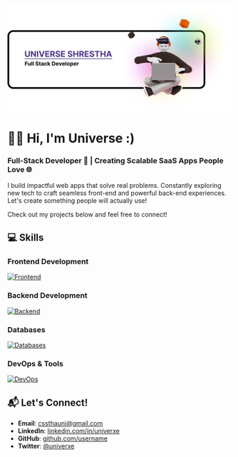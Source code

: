 ![Banner](https://github.com/univerxe/univerxe/blob/main/banner3.png)
# 👨‍💻 **Hi, I'm Universe :)**
### Full-Stack Developer 🚀 | Creating Scalable SaaS Apps People Love 🌐

I build impactful web apps that solve real problems. Constantly exploring new tech to craft seamless front-end and powerful back-end experiences. Let's create something people will actually use!

Check out my projects below and feel free to connect!



## 💻 Skills
### Frontend Development
[![Frontend](https://skillicons.dev/icons?i=js,react,ts,tailwind,vite,nextjs&theme=light)](https://skillicons.dev)

### Backend Development
[![Backend](https://skillicons.dev/icons?i=nodejs,python,java,spring,fastapi,flask&theme=light)](https://skillicons.dev)

### Databases
[![Databases](https://skillicons.dev/icons?i=mongodb,postgres,mysql&theme=light)](https://skillicons.dev)

### DevOps & Tools
[![DevOps](https://skillicons.dev/icons?i=aws,docker,git,postman&theme=light)](https://skillicons.dev)

## 📬 Let's Connect!
- **Email**: [cssthauni@gmail.com](mailto:cssthauni@gmail.com)
- **LinkedIn**: [linkedin.com/in/univerxe](https://linkedin.com/in/univerxe)
- **GitHub**: [github.com/username](https://github.com/univerxe)
- **Twitter**: [@univerxe](https://twitter.com/univerxe)
